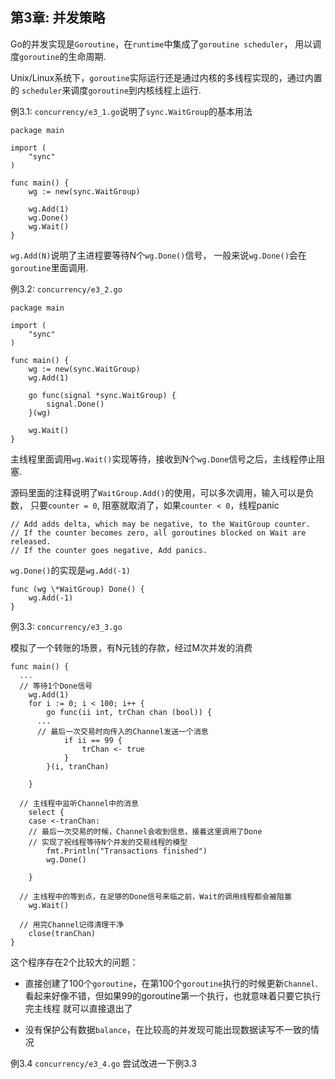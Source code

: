 第3章: 并发策略
-------------------

Go的并发实现是`Goroutine`，在`runtime`中集成了`goroutine scheduler`，
用以调度`goroutine`的生命周期.

Unix/Linux系统下，`goroutine`实际运行还是通过内核的多线程实现的，通过内置的
`scheduler`来调度`goroutine`到内核线程上运行.

例3.1: `concurrency/e3_1.go`说明了`sync.WaitGroup`的基本用法

```
package main

import (
	"sync"
)

func main() {
	wg := new(sync.WaitGroup)

	wg.Add(1)
	wg.Done()
	wg.Wait()
}
```

`wg.Add(N)`说明了主进程要等待N个`wg.Done()`信号，
一般来说`wg.Done()`会在`goroutine`里面调用.

例3.2: `concurrency/e3_2.go`

```
package main

import (
	"sync"
)

func main() {
	wg := new(sync.WaitGroup)
	wg.Add(1)

	go func(signal *sync.WaitGroup) {
		signal.Done()
	}(wg)

	wg.Wait()
}
```

主线程里面调用`wg.Wait()`实现等待，接收到N个`wg.Done`信号之后，主线程停止阻塞.

源码里面的注释说明了`WaitGroup.Add()`的使用，可以多次调用，输入可以是负数，
只要`counter = 0`, 阻塞就取消了，如果`counter < 0`，线程panic

```
// Add adds delta, which may be negative, to the WaitGroup counter.
// If the counter becomes zero, all goroutines blocked on Wait are released.
// If the counter goes negative, Add panics.
```

`wg.Done()`的实现是`wg.Add(-1)`

```
func (wg \*WaitGroup) Done() {
	wg.Add(-1)
}
```

例3.3: `concurrency/e3_3.go`

模拟了一个转账的场景，有N元钱的存款，经过M次并发的消费

```
func main() {
  ...
  // 等待1个Done信号
	wg.Add(1)
	for i := 0; i < 100; i++ {
		go func(ii int, trChan chan (bool)) {
      ...
      // 最后一次交易时向传入的Channel发送一个消息
			if ii == 99 {
				trChan <- true
			}
		}(i, tranChan)

	}

  // 主线程中监听Channel中的消息
	select {
	case <-tranChan:
    // 最后一次交易的时候，Channel会收到信息，接着这里调用了Done
    // 实现了祝线程等待N个并发的交易线程的模型
		fmt.Println("Transactions finished")
		wg.Done()

	}

  // 主线程中的等到点，在足够的Done信号来临之前，Wait的调用线程都会被阻塞
	wg.Wait()

  // 用完Channel记得清理干净
	close(tranChan)
}
```

这个程序存在2个比较大的问题：

* 直接创建了100个`goroutine`，在第100个`goroutine`执行的时候更新`Channel`.
  看起来好像不错，但如果99的goroutine第一个执行，也就意味着只要它执行完主线程
  就可以直接退出了

* 没有保护公有数据`balance`，在比较高的并发现可能出现数据读写不一致的情况

例3.4 `concurrency/e3_4.go` 尝试改进一下例3.3

```

```
